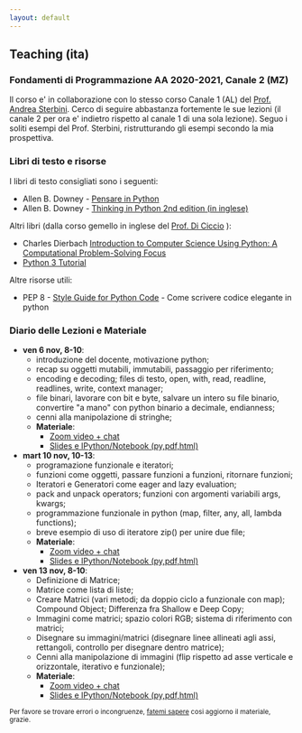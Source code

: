 ```yaml
---
layout: default
---
```


## Teaching (ita) <a name="teaching"></a>

### Fondamenti di Programmazione AA 2020-2021, Canale 2 (MZ)

Il corso e' in collaborazione con lo stesso corso Canale 1 (AL) del [Prof. Andrea Sterbini](https://twiki.di.uniroma1.it/twiki/view/Programmazione1/AA20_21/WebHome).
Cerco di seguire abbastanza fortemente le sue lezioni (il canale 2 per ora e' indietro rispetto al canale 1 di una sola lezione). Seguo i soliti esempi del Prof. Sterbini, ristrutturando gli esempi secondo la mia prospettiva.

### Libri di testo e risorse

I libri di testo consigliati sono i seguenti:
 - Allen B. Downey - [Pensare in Python](https://github.com/AllenDowney/ThinkPythonItalian/raw/master/thinkpython_italian.pdf)
 - Allen B. Downey - [Thinking in Python 2nd edition (in inglese)](https://greenteapress.com/wp/think-python-2e/)
 
 Altri libri (dalla corso gemello in inglese del [Prof. Di Ciccio](https://twiki.di.uniroma1.it/twiki/view/ACSAI/Programming/AA2021/WebHome) ):
 - Charles Dierbach [Introduction to Computer Science Using Python: A Computational Problem-Solving Focus](https://cs.kenyon.edu/pub/Main/IntroductiontoComputerScienceIdeas/Introduction_to_Computer_Science_using_Python__A_Computational_Problem-Solving_Focus_Dierbach_2012-12-25.pdf)
 - [Python 3 Tutorial](https://docs.python.org/3/tutorial/)

Altre risorse utili:
 - PEP 8 - [Style Guide for Python Code](https://www.python.org/dev/peps/pep-0008/) - Come scrivere codice elegante in python
 

### Diario delle Lezioni e Materiale

* **ven 6 nov, 8-10**: 
  - introduzione del docente, motivazione python;
  - recap su oggetti mutabili, immutabili, passaggio per riferimento; 
  - encoding e decoding; files di testo, open, with, read, readline, readlines, write, context manager;
  - file binari, lavorare con bit e byte, salvare un intero su file binario, convertire "a mano" con python binario a decimale, endianness;
  - cenni alla manipolazione di stringhe;
  - **Materiale**: 
    - [Zoom video + chat](https://uniroma1.zoom.us/rec/share/UdsbDxM6ogLhJuM3Pui772dX3xdBoA3jIk9P5I_t3rKE9JQEOm0LnXbtDM9wI1rW.6Y4PUQ8cLbd3tqPW)
    - [Slides e IPython/Notebook (py,pdf,html)](https://drive.google.com/drive/folders/1S_1tGkmgeHiRlVl6z0HXTGVM1LT14Vfp?usp=sharing)
* **mart 10 nov, 10-13**: 
  - programazione funzionale e iteratori;
  - funzioni come oggetti, passare funzioni a funzioni, ritornare funzioni;
  - Iteratori e Generatori come eager and lazy evaluation;
  - pack and unpack operators; funzioni con argomenti variabili args, kwargs;
  - programmazione funzionale in python (map, filter, any, all, lambda functions);
  - breve esempio di uso di iteratore zip() per unire due file;
  - **Materiale**: 
    - [Zoom video + chat](https://uniroma1.zoom.us/rec/share/NT92DBt9Dzjk6EM_5sRuYdWe3QxuJ3TKkIr-Du_Cvnu5Epvn3y1-I-9jHE_PjsHI.U9WK7TcH_N_lUC-w)
    - [Slides e IPython/Notebook (py,pdf,html)](https://drive.google.com/drive/folders/10BAlY4GGOraEHXcEUWYAhUKRCHDbiDbf?usp=sharing)
* **ven 13 nov, 8-10**: 
  - Definizione di Matrice;
  - Matrice come lista di liste;
  - Creare Matrici (vari metodi; da doppio ciclo a funzionale con map); Compound Object; Differenza fra Shallow e Deep Copy;
  - Immagini come matrici; spazio colori RGB; sistema di riferimento con matrici;
  - Disegnare su immagini/matrici (disegnare linee allineati agli assi, rettangoli, controllo per disegnare dentro matrice);
  - Cenni alla manipolazione di immagini (flip rispetto ad asse verticale e orizzontale, iterativo e funzionale);
  - **Materiale**: 
    - [Zoom video + chat](https://uniroma1.zoom.us/rec/share/Gd7vWFPcNmr5ckbeJ03l1LVjwD3hixAgDjFTJEtxUkPNJpr_S6eGgWMxmOY-VjhF.0dPHbQlOrbD-zwKi)
    - [Slides e IPython/Notebook (py,pdf,html)](https://drive.google.com/drive/folders/1kGQ5oxxBISpHu2lX1_1LVgZPtr8iLz4X?usp=sharing)

<sub>Per favore se trovare errori o incongruenze, [fatemi sapere](mailto:masi@di.uniroma1.it) cosi aggiorno il materiale, grazie.</sub>
